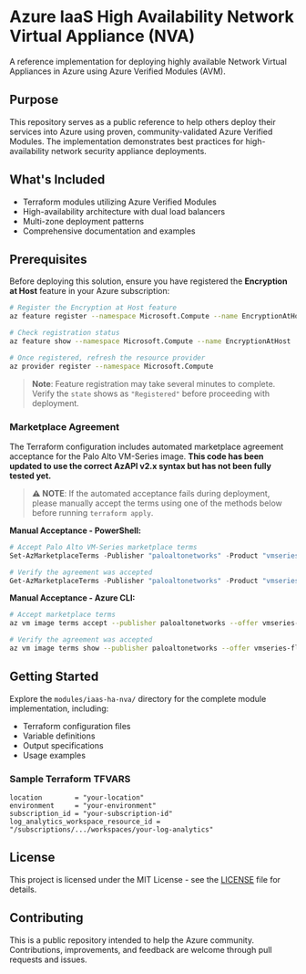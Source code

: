 # Azure IaaS High Availability Network Virtual Appliance (NVA)

A reference implementation for deploying highly available Network Virtual Appliances in Azure using Azure Verified Modules (AVM).

## Purpose

This repository serves as a public reference to help others deploy their services into Azure using proven, community-validated Azure Verified Modules. The implementation demonstrates best practices for high-availability network security appliance deployments.

## What's Included

- Terraform modules utilizing Azure Verified Modules
- High-availability architecture with dual load balancers
- Multi-zone deployment patterns
- Comprehensive documentation and examples

## Prerequisites

Before deploying this solution, ensure you have registered the **Encryption at Host** feature in your Azure subscription:

```bash
# Register the Encryption at Host feature
az feature register --namespace Microsoft.Compute --name EncryptionAtHost

# Check registration status
az feature show --namespace Microsoft.Compute --name EncryptionAtHost

# Once registered, refresh the resource provider
az provider register --namespace Microsoft.Compute
```

> **Note**: Feature registration may take several minutes to complete. Verify the `state` shows as `"Registered"` before proceeding with deployment.

### Marketplace Agreement

The Terraform configuration includes automated marketplace agreement acceptance for the Palo Alto VM-Series image. **This code has been updated to use the correct AzAPI v2.x syntax but has not been fully tested yet.**

> **⚠️ NOTE**: If the automated acceptance fails during deployment, please manually accept the terms using one of the methods below before running `terraform apply`.

**Manual Acceptance - PowerShell:**

```powershell
# Accept Palo Alto VM-Series marketplace terms
Set-AzMarketplaceTerms -Publisher "paloaltonetworks" -Product "vmseries-flex" -Name "byol" -Accept

# Verify the agreement was accepted
Get-AzMarketplaceTerms -Publisher "paloaltonetworks" -Product "vmseries-flex" -Name "byol"
```

**Manual Acceptance - Azure CLI:**

```bash
# Accept marketplace terms
az vm image terms accept --publisher paloaltonetworks --offer vmseries-flex --plan byol

# Verify the agreement was accepted
az vm image terms show --publisher paloaltonetworks --offer vmseries-flex --plan byol
```

## Getting Started

Explore the `modules/iaas-ha-nva/` directory for the complete module implementation, including:
- Terraform configuration files
- Variable definitions
- Output specifications
- Usage examples

### Sample Terraform TFVARS

```hcl
location        = "your-location"
environment     = "your-environment"
subscription_id = "your-subscription-id"
log_analytics_workspace_resource_id = "/subscriptions/.../workspaces/your-log-analytics"
```

## License

This project is licensed under the MIT License - see the [LICENSE](LICENSE) file for details.

## Contributing

This is a public repository intended to help the Azure community. Contributions, improvements, and feedback are welcome through pull requests and issues.